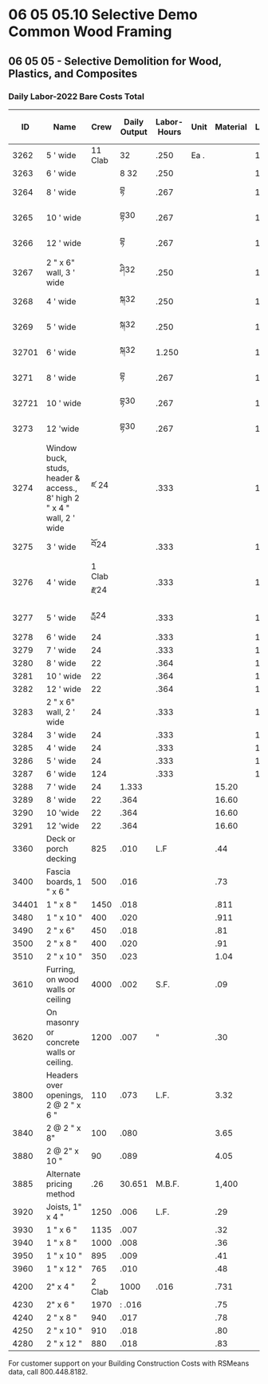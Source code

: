 # 06 05 05.10 Selective Demo Common Wood Framing

## 06 05 05 - Selective Demolition for Wood, Plastics, and Composites

### Daily Labor-2022 Bare Costs Total

| ID    | Name                                                                 | Crew     | Daily Output | Labor-Hours | Unit   | Material | Labor | Equipment | Total | Total Incl O&P |
|-------|----------------------------------------------------------------------|----------|--------------|-------------|--------|----------|-------|-----------|-------|----------------|
| 3262  | 5 ' wide                                                             | 11 Clab  | 32           | .250        | Ea .   |          | 11.40 |           | 11.40 | 17             |
| 3263  | 6 ' wide                                                             |          | 8 32         | .250        |        |          | 11.40 |           | 11.40 | 17             |
| 3264  | 8 ' wide                                                             |          | བྷ          | .267        |        |          | 12.15 |           | 12.15 | 18.10          |
| 3265  | 10 ' wide                                                            |          | བྷ30        | .267        |        |          | 12.15 |           | 12.15 | 18.10          |
| 3266  | 12 ' wide                                                            |          | བྷ          | .267        |        |          | 12.15 |           | 12.15 | 18.10          |
| 3267  | 2 " x 6" wall, 3 ' wide                                              |          | ཤི32        | .250        |        |          | 11.40 |           | 11.40 | 17             |
| 3268  | 4 ' wide                                                             |          | སྐ32        | .250        |        |          | 11.40 |           | 11.40 | 17             |
| 3269  | 5 ' wide                                                             |          | སྐ32        | .250        |        |          | 11.40 |           | 11.40 | 17             |
| 32701 | 6 ' wide                                                             |          | སྐ32        | 1.250       |        |          | 11.40 |           | 11.40 | 17             |
| 3271  | 8 ' wide                                                             |          | བྷ          | .267        |        |          | 12.15 |           | 12.15 | 18.10          |
| 32721 | 10 ' wide                                                            |          | བྷ30        | .267        |        |          | 12.15 |           | 12.15 | 18.10          |
| 3273  | 12 'wide                                                             |          | བྷ30        | .267        |        |          | 12.15 |           | 12.15 | 18.10          |
| 3274  | Window buck, studs, header & access., 8' high 2 " x 4 " wall, 2 ' wide| ཛ 24    |              | .333        |        |          | 15.20 |           | 15.20 | 22.50          |
| 3275  | 3 ' wide                                                             | བོ24    |              | .333        |        |          | 15.20 |           | 15.20 | 22.50          |
| 3276  | 4 ' wide                                                             | 1 Clab རྫ24 |           | .333        |        |          | 15.20 |           | 15.20 | 22.50          |
| 3277  | 5 ' wide                                                             | ཪྻ24    |              | .333        |        |          | 15.20 |           | 15.20 | 22.50          |
| 3278  | 6 ' wide                                                             | 24       |              | .333        |        |          | 15.20 |           | 15.20 | 22.50          |
| 3279  | 7 ' wide                                                             | 24       |              | .333        |        |          | 15.20 |           | 15.20 | 22.50          |
| 3280  | 8 ' wide                                                             | 22       |              | .364        |        |          | 16.60 |           | 16.60 | 24.50          |
| 3281  | 10 ' wide                                                            | 22       |              | .364        |        |          | 16.60 |           | 16.60 | 24.50          |
| 3282  | 12 ' wide                                                            | 22       |              | .364        |        |          | 16.60 |           | 16.60 | 24.50          |
| 3283  | 2 " x 6" wall, 2 ' wide                                              | 24       |              | .333        |        |          | 15.20 |           | 15.20 | 22.50          |
| 3284  | 3 ' wide                                                             | 24       |              | .333        |        |          | 15.20 |           | 15.20 | 22.50          |
| 3285  | 4 ' wide                                                             | 24       |              | .333        |        |          | 15.20 |           | 15.20 | 22.50          |
| 3286  | 5 ' wide                                                             | 24       |              | .333        |        |          | 15.20 |           | 15.20 | 22.50          |
| 3287  | 6 ' wide                                                             | 124      |              | .333        |        |          | 15.20 |           | 15.20 | 22.50          |
| 3288  | 7 ' wide                                                             | 24       | 1.333        |             |        | 15.20    |       | 15.20     | 22.50 |
| 3289  | 8 ' wide                                                             | 22       | .364         |             |        | 16.60    |       | 16.60     | 24.50 |
| 3290  | 10 'wide                                                             | 22       | .364         |             |        | 16.60    |       | 16.60     | 24.50 |
| 3291  | 12 'wide                                                             | 22       | .364         |             |        | 16.60    |       | 16.60     | 24.50 |
| 3360  | Deck or porch decking                                                | 825      | .010         | L.F         |        | .44      |       | .44       | .66   |
| 3400  | Fascia boards, 1 " x 6 "                                             | 500      | .016         |             |        | .73      |       | .73       | 1.09  |
| 34401 | 1 " x 8 "                                                            | 1450     | .018         |             |        | .811     |       | .811      | 1.21  |
| 3480  | 1 " x 10 "                                                           | 400      | .020         |             |        | .911     |       | .91       | 1.36  |
| 3490  | 2 " x 6"                                                             | 450      | .018         |             |        | .81      |       | .81       | 1.21  |
| 3500  | 2 " x 8 "                                                            | 400      | .020         |             |        | .91      |       | .91       | 1.36  |
| 3510  | 2 " x 10 "                                                           | 350      | .023         |             |        | 1.04     |       | 1.04      | 1.55  |
| 3610  | Furring, on wood walls or ceiling                                    | 4000     | .002         | S.F.        |        | .09      |       | .09       | .14   |
| 3620  | On masonry or concrete walls or ceiling.                             | 1200     | .007         | "           |        | .30      |       | .30       | .45   |
| 3800  | Headers over openings, 2 @ 2 " x 6 "                                 | 110      | .073         | L.F.        |        | 3.32     |       | 3.32      | 4.94  |
| 3840  | 2 @ 2 " x 8"                                                         | 100      | .080         |             |        | 3.65     |       | 3.65      | 5.45  |
| 3880  | 2 @ 2" x 10 "                                                        | 90       | .089         |             |        | 4.05     |       | 4.05      | 6.05  |
| 3885  | Alternate pricing method                                              | .26      | 30.651       | M.B.F.      |        | 1,400    |       | 1,400     | 2,075 |
| 3920  | Joists, 1" x 4 "                                                     | 1250     | .006         | L.F.        |        | .29      |       | .29       | .43   |
| 3930  | 1 " x 6 "                                                            | 1135     | .007         |             |        | .32      |       | .32       | .48   |
| 3940  | 1 " x 8 "                                                            | 1000     | .008         |             |        | .36      |       | .36       | .54   |
| 3950  | 1 " x 10  "                                                          | 895      | .009         |             |        | .41      |       | .41       | .61   |
| 3960  | 1 " x 12 "                                                           | 765      | .010         |             |        | .48      |       | .48       | .71   |
| 4200  | 2" x 4 "                                                             | 2 Clab   | 1000         | .016        |        | .731     |       | .73       | 1.09  |
| 4230  | 2" x 6 "                                                             | 1970     | : .016       |             |        | .75      |       | .75       | 1.12  |
| 4240  | 2 " x 8 "                                                            | 940      | .017         |             |        | .78      |       | .78       | 1.16  |
| 4250  | 2 " x 10 "                                                           | 910      | .018         |             |        | .80      |       | .80       | 1.19  |
| 4280  | 2 " x 12  "                                                          | 880      | .018         |             |        | .83      |       | .83       | 1.23  |

For customer support on your Building Construction Costs with RSMeans data, call 800.448.8182.